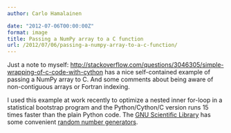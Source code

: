 ```yaml
---
author: Carlo Hamalainen

date: "2012-07-06T00:00:00Z"
format: image
title: Passing a NumPy array to a C function
url: /2012/07/06/passing-a-numpy-array-to-a-c-function/
---
```

Just a note to myself: <http://stackoverflow.com/questions/3046305/simple-wrapping-of-c-code-with-cython> has a nice self-contained example of passing a NumPy array to C. And some comments about being aware of non-contiguous arrays or Fortran indexing. 

I used this example at work recently to optimize a nested inner for-loop in a statistical bootstrap program and the Python/Cython/C version runs 15 times faster than the plain Python code. The [GNU Scientific Library](http://www.gnu.org/software/gsl/) has some convenient [random number generators](http://www.gnu.org/software/gsl/manual/html_node/Random-Number-Generation.html).
